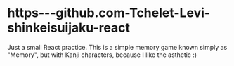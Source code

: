 # https---github.com-Tchelet-Levi-shinkeisuijaku-react

Just a small React practice.
This is a simple memory game known simply as "Memory", but with Kanji characters, because I like the asthetic :)
